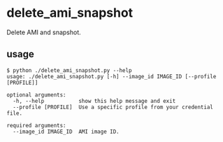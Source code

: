 # delete_ami_snapshot
Delete AMI and snapshot.

## usage
```
$ python ./delete_ami_snapshot.py --help
usage: ./delete_ami_snapshot.py [-h] --image_id IMAGE_ID [--profile [PROFILE]]

optional arguments:
  -h, --help           show this help message and exit
  --profile [PROFILE]  Use a specific profile from your credential file.

required arguments:
  --image_id IMAGE_ID  AMI image ID.
  ```
